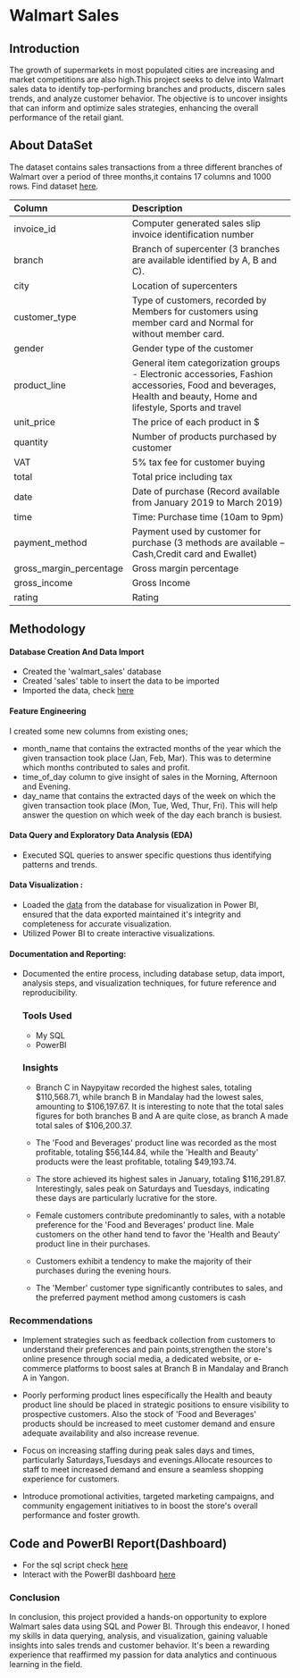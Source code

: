 # Walmart Sales

## Introduction

The growth of supermarkets in most populated cities are increasing and market competitions are also high.This project seeks to delve into Walmart sales data to identify top-performing branches and products, discern sales trends, and analyze customer behavior. The objective is to uncover insights that can inform and optimize sales strategies, enhancing the overall performance of the retail giant.

## About DataSet

The dataset contains sales transactions from a three different branches of Walmart over a period of three months,it contains 17 columns and 1000 rows. Find dataset [here](https://www.kaggle.com/datasets/aungpyaeap/supermarket-sales?utm_medium=social&utm_campaign=kaggle-dataset-share&utm_source=twitter). 


| Column                  | Description                             
| :---------------------- | :--------------------------------------------------------- | 
| invoice_id              | Computer generated sales slip invoice identification number
| branch                  | Branch of supercenter (3 branches are available identified by A, B and C). |                     
| city                    | Location of supercenters            |   
| customer_type           | Type of customers, recorded by Members for customers using member card and Normal for without member card.
| gender                  | Gender type of the customer   |  
| product_line            | General item categorization groups - Electronic accessories, Fashion accessories, Food and beverages, Health and beauty, Home and lifestyle, Sports and travel
| unit_price              | The price of each product in $             |
| quantity                | Number of products purchased by customer       |           
| VAT                     | 5% tax fee for customer buying   |
| total                   | Total price including tax         |  
| date                    | Date of purchase (Record available from January 2019 to March 2019) |        
| time                    | Time: Purchase time (10am to 9pm) |     
| payment_method          | Payment used by customer for purchase (3 methods are available – Cash,Credit card and Ewallet) | | cogs                    | Cost of goods sold                      |  
| gross_margin_percentage | Gross margin percentage                 |   
| gross_income            | Gross Income                            | 
| rating                  | Rating                                  | 


## Methodology

#### Database Creation And Data Import
- Created the 'walmart_sales' database
- Created 'sales' table to insert the data to be imported
- Imported the data, check [here](sql-walmart-import.PNG)

#### Feature Engineering 
I created some new columns from existing ones;
- month_name that contains the extracted months of the year which the given transaction took place (Jan, Feb, Mar). This was to determine which months contributed to sales and profit.
- time_of_day column to give insight of sales in the Morning, Afternoon and Evening. 
-  day_name that contains the extracted days of the week on which the given transaction took place (Mon, Tue, Wed, Thur, Fri). This will help answer the question on which week of the day each branch is busiest.

#### Data Query and Exploratory Data Analysis (EDA)
- Executed SQL queries to answer specific questions thus identifying patterns and trends.

#### Data Visualization :
- Loaded the [data](powerbi-load.PNG) from the database for visualization in Power BI, ensured that the data exported maintained it's integrity and completeness for accurate visualization.
- Utilized Power BI to create interactive visualizations.

#### Documentation and Reporting:
- Documented the entire process, including database setup, data import, analysis steps, and visualization techniques, for future reference and reproducibility.

  ### Tools Used
  - My SQL
  -  PowerBI
 
    ### Insights
  - Branch C in Naypyitaw recorded the highest sales, totaling $110,568.71, while branch B in Mandalay had the lowest sales, amounting to $106,197.67. It is interesting to note that the total sales figures for both branches B and A are quite close, as branch A made total sales of $106,200.37.
    
  - The 'Food and Beverages' product line was recorded as the most profitable, totaling $56,144.84, while the 'Health and Beauty' products were the least profitable, totaling $49,193.74.
 
  - The store achieved its highest sales in January, totaling $116,291.87. Interestingly, sales peak on Saturdays and Tuesdays, indicating these days are particularly lucrative for the store.
 
  - Female customers contribute predominantly to sales, with a notable preference for the 'Food and Beverages' product line.
    Male customers on the other hand tend to favor the 'Health and Beauty' product line in their purchases.

  - Customers exhibit a tendency to make the majority of their purchases during the evening hours.
 
  - The 'Member' customer type significantly contributes to sales, and the preferred payment method among customers is cash

### Recommendations

- Implement strategies such as feedback collection from customers to understand their preferences and pain points,strengthen the store's online presence through social media, a dedicated website, or e-commerce platforms to boost sales at Branch B in Mandalay and Branch A in Yangon.

- Poorly performing product lines especifically the Health and beauty product line should be placed in strategic positions to ensure visibility to prospective customers. Also the stock of 'Food and Beverages' products should be increased to meet customer demand and ensure adequate availability and also increase revenue.

- Focus on increasing staffing during peak sales days and times, particularly Saturdays,Tuesdays and evenings.Allocate resources to staff to meet increased demand and ensure a seamless shopping experience for customers.

- Introduce promotional activities, targeted marketing campaigns, and community engagement initiatives to in boost the store's overall performance and foster growth.


## Code and PowerBI Report(Dashboard)
 - For the sql script check [here](sql_queries.sql)
 - Interact with the PowerBI dashboard [here](https://app.powerbi.com/view?r=eyJrIjoiOTI4NTk2MTYtNDNjMC00M2EyLTg0MDYtNDc0ZGY0NDBlOGViIiwidCI6ImRmODY3OWNkLWE4MGUtNDVkOC05OWFjLWM4M2VkN2ZmOTVhMCJ9)

### Conclusion
In conclusion, this project provided a hands-on opportunity to explore Walmart sales data using SQL and Power BI. Through this endeavor, I honed my skills in data querying, analysis, and visualization, gaining valuable insights into sales trends and customer behavior. It's been a rewarding experience that reaffirmed my passion for data analytics and continuous learning in the field.
  
